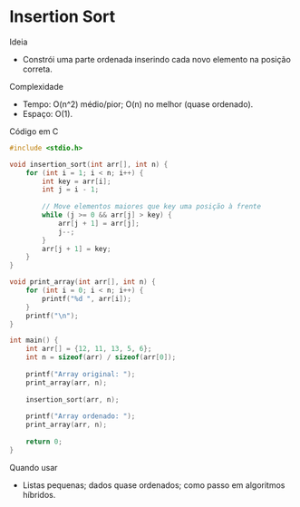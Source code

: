 # Insertion Sort

Ideia
- Constrói uma parte ordenada inserindo cada novo elemento na posição correta.

Complexidade
- Tempo: O(n^2) médio/pior; O(n) no melhor (quase ordenado).
- Espaço: O(1).

Código em C
```c
#include <stdio.h>

void insertion_sort(int arr[], int n) {
    for (int i = 1; i < n; i++) {
        int key = arr[i];
        int j = i - 1;
        
        // Move elementos maiores que key uma posição à frente
        while (j >= 0 && arr[j] > key) {
            arr[j + 1] = arr[j];
            j--;
        }
        arr[j + 1] = key;
    }
}

void print_array(int arr[], int n) {
    for (int i = 0; i < n; i++) {
        printf("%d ", arr[i]);
    }
    printf("\n");
}

int main() {
    int arr[] = {12, 11, 13, 5, 6};
    int n = sizeof(arr) / sizeof(arr[0]);
    
    printf("Array original: ");
    print_array(arr, n);
    
    insertion_sort(arr, n);
    
    printf("Array ordenado: ");
    print_array(arr, n);
    
    return 0;
}
```

Quando usar
- Listas pequenas; dados quase ordenados; como passo em algoritmos híbridos.